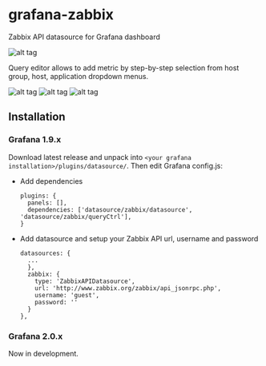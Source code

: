 # grafana-zabbix
Zabbix API datasource for Grafana dashboard

![alt tag](https://cloud.githubusercontent.com/assets/4932851/7454206/34bf9f8c-f27a-11e4-8e96-a73829f188c4.png)


Query editor allows to add metric by step-by-step selection from host group, host, application dropdown menus.

![alt tag](https://cloud.githubusercontent.com/assets/4932851/7441162/4f6af788-f0e4-11e4-887b-34d987d00c40.png)
![alt tag](https://cloud.githubusercontent.com/assets/4932851/7441163/56f28f16-f0e4-11e4-9d46-54181c2a2e7e.png)
![alt tag](https://cloud.githubusercontent.com/assets/4932851/7441167/5f29cc94-f0e4-11e4-8d39-7580f33201f6.png)


## Installation

### Grafana 1.9.x

Download latest release and unpack into `<your grafana installation>/plugins/datasource/`. Then edit Grafana config.js:
  * Add dependencies
  
    ```
    plugins: {
      panels: [],
      dependencies: ['datasource/zabbix/datasource', 'datasource/zabbix/queryCtrl'],
    }
    ```
  * Add datasource and setup your Zabbix API url, username and password
  
    ```
    datasources: {
      ...
      },
      zabbix: {
        type: 'ZabbixAPIDatasource',
        url: 'http://www.zabbix.org/zabbix/api_jsonrpc.php',
        username: 'guest',
        password: ''
      }
    },
    ```
    
### Grafana 2.0.x
Now in development.
